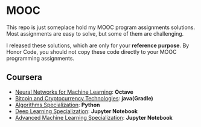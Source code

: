 # MOOC

This repo is just someplace hold my MOOC program assignments solutions. Most assignments are easy to solve, but some of them are challenging.

I released these solutions, which are only for your __reference purpose__. By Honor Code, you should not copy these code directly to your MOOC programming assignments.

## Coursera

* [Neural Networks for Machine Learning](https://www.coursera.org/learn/neural-networks/): __Octave__
* [Bitcoin and Cryptocurrency Technologies](https://www.coursera.org/learn/cryptocurrency/): __java(Gradle)__ 
* [Algorithms Specialization](https://www.coursera.org/specializations/algorithms): __Python__
* [Deep Learning Specialization](https://www.coursera.org/specializations/deep-learning): __Jupyter Notebook__
* [Advanced Machine Learning Specialization](https://www.coursera.org/specializations/aml): __Jupyter Notebook__


